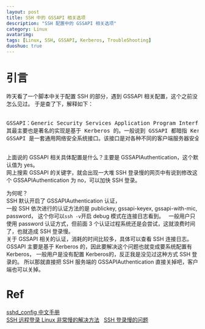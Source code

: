 ```yaml
---
layout: post
title: SSH 中的 GSSAPI 相关选项
description: "SSH 配置中的 GSSAPI 相关选项"
category: Linux
avatarimg:
tags: [Linux, SSH, GSSAPI, Kerberos, TroubleShooting]
duoshuo: true
---
```


# 引言

昨天看了一个脚本中关于配置 SSH 的部分，遇到 GSSAPI 相关配置，这个之前没怎么见过。
于是查了下，解释如下：

<pre>

GSSAPI：Generic Security Services Application Program Interface，GSSAPI 本身是一套 API，由 IETF 标准化。
其最主要也是著名的实现是基于 Kerberos 的。一般说到 GSSAPI 都暗指 Kerberos 实现。
GSSAPI 是一套通用网络安全系统接口。该接口是对各种不同的客户端服务器安全机制的封装，以消除安全接口的不同，降低编程难度。

</pre>

上面说的 GSSAPI 相关具体配置是什么？主要是 GSSAPIAuthentication，这个默认值为 yes。  
网上搜索 GSSAPI 的关键字，就会出现一大堆 SSH 登录慢的网页中有说到修改这个 GSSAPIAuthentication 为 no，可以加快 SSH 登录。

为何呢？   
SSH 默认开启了 GSSAPIAuthentication 认证，  
一般 SSH 依次进行的认证方法的是 publickey, gssapi-keyex, gssapi-with-mic, password，
这个你可以`ssh -v`开启 debug 模式在连接日志看到。    
一般用户只使用 password 认证方式，但前面 3 个认证过程系统还是会尝试，这就浪费时间了，也就造成 SSH 登录慢。  
关于 GSSAPI 相关的认证，消耗的时间比较多，具体可以查看 SSH 连接日志。  
GSSAPI 主要是基于 Kerberos 的，因此要解决这个问题也就变成要系统配置有 Kerberos，
一般用户是没有配置 Kerberos的，反正我是没见过这种方式 SSH 登录的。
所以那就直接把 SSH 服务端的 GSSAPIAuthentication 直接关掉吧，客户端也可以关掉。

# Ref  
[sshd_config 中文手册](http://www.jinbuguo.com/openssh/sshd_config.html)  
[SSH 远程登录 Linux 非常慢的解决方法](http://blog.useasp.net/archive/2014/05/19/solved-the-problem-of-ssh-client-such-as-putty-remote-login-linux-very-slowly.aspx)   
[SSH 登录慢的问题](http://m.oschina.net/blog/137432)
